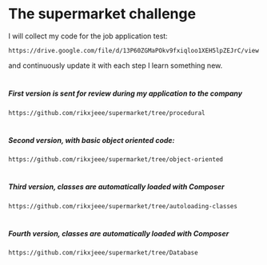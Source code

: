 # The supermarket challenge

I will collect my code for the job application test:
```
https://drive.google.com/file/d/13P60ZGMaPOkv9fxiqloo1XEH5lpZEJrC/view 
```
and continuously update it with each step I learn something new.
#


##### First version is sent for review during my application to the company
```
https://github.com/rikxjeee/supermarket/tree/procedural
```
#

##### Second version, with basic object oriented code:
```
https://github.com/rikxjeee/supermarket/tree/object-oriented
```
#

##### Third version, classes are automatically loaded with Composer
```
https://github.com/rikxjeee/supermarket/tree/autoloading-classes
```
#

##### Fourth version, classes are automatically loaded with Composer
```
https://github.com/rikxjeee/supermarket/tree/Database
```
#

